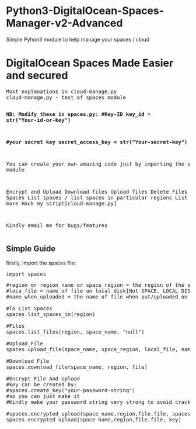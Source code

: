 # Python3-DigitalOcean-Spaces-Manager-v2-Advanced
Simple Pyhon3 module to help manage your spaces / cloud
<h1>DigitalOcean Spaces Made Easier and secured</h1>
<p></p>
<pre>
Most explanations in cloud-manage.py
cloud-manage.py - test of spaces module

<strong>NB: Modify these in spaces.py:
 #Key-ID
 key_id = str("Your-id-or-key")

#your secret key
secret_access_key = str("Your-secret-key")
</strong>

You can create your own amazing code just by importing the space module

Encrypt and Upload
Download files
Upload files
Delete Files
Create Spaces
List spaces / list spaces in particular regions
List files
and more
Hack my script[cloud-manage.py]

Kindly email me for bugs/features
</pre>

<h2>Simple Guide</h2>

firstly,
import the spaces file:
<pre>import spaces</pre>

<pre>
#region or region_name or space_region = the region of the space[nyc3, etc.]
#loca_file = name of file on local disk[Not SPACE. LOCAL DISK(YOUR COMPUTER)]
#name_when_uploaded = the name of file when put/uploaded on the space 

#To List Spaces
spaces.list_spaces_in(region)

#Files
spaces.list_files(region, space_name, "null")

#Upload_File 
spaces.upload_file(space_name, space_region, local_file, name_when_uploaded)

#Download File
spaces.download_file(space_name, region, file)

#Encrypt File And Upload
#key can be created by:
#spaces.create_key("your-password-string")
#so you can just make it
#Kindly make your password string very strong to avoid cracks after a data breach, etc. 

#spaces.encrypted_upload(space_name,region,file,file, spaces.create_key("your-password-string"))
spaces.encrypted_upload(space_name,region,file,file, key)
</pre>


